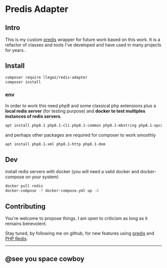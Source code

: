 # Predis Adapter

## Intro
This is my custom [predis](https://github.com/predis/predis) wrapper for future work based on this work. It is a refactor of classes and tools I've developed and have used in many projects for years..


## Install
```bash
composer require llegaz/redis-adapter
composer install
```
### env
In order to work this need php8 and some classical php extensions plus a **local redis server** (for testing purpose) and **docker to test multiples instances of redis servers**.
```bash
apt install php8.1 php8.1-cli php8.1-common php8.1-mbstring php8.1-opcache
```

and perhaps other packages are required for composer to work smoothly
```bash
apt install php8.1-xml php8.1-http php8.1-dom
```


## Dev
install redis servers with docker (you will need a valid docker and docker-compose on your system)
```bash
docker pull redis
docker-compose -f docker-compose.yml up -d
```


## Contributing
You're welcome to propose things. I am open to criticism as long as it remains benevolent.


Stay tuned, by following me on github, for new features using [predis](https://github.com/predis/predis) and [PHP Redis](https://github.com/phpredis/phpredis/).

---
@see you space cowboy
---